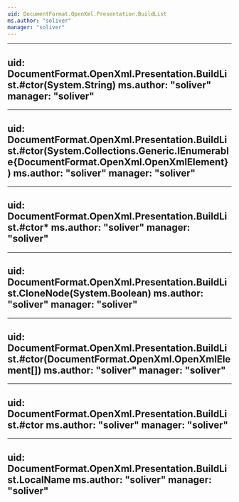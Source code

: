 ```yaml
---
uid: DocumentFormat.OpenXml.Presentation.BuildList
ms.author: "soliver"
manager: "soliver"
---
```


---
uid: DocumentFormat.OpenXml.Presentation.BuildList.#ctor(System.String)
ms.author: "soliver"
manager: "soliver"
---

---
uid: DocumentFormat.OpenXml.Presentation.BuildList.#ctor(System.Collections.Generic.IEnumerable{DocumentFormat.OpenXml.OpenXmlElement})
ms.author: "soliver"
manager: "soliver"
---

---
uid: DocumentFormat.OpenXml.Presentation.BuildList.#ctor*
ms.author: "soliver"
manager: "soliver"
---

---
uid: DocumentFormat.OpenXml.Presentation.BuildList.CloneNode(System.Boolean)
ms.author: "soliver"
manager: "soliver"
---

---
uid: DocumentFormat.OpenXml.Presentation.BuildList.#ctor(DocumentFormat.OpenXml.OpenXmlElement[])
ms.author: "soliver"
manager: "soliver"
---

---
uid: DocumentFormat.OpenXml.Presentation.BuildList.#ctor
ms.author: "soliver"
manager: "soliver"
---

---
uid: DocumentFormat.OpenXml.Presentation.BuildList.LocalName
ms.author: "soliver"
manager: "soliver"
---
